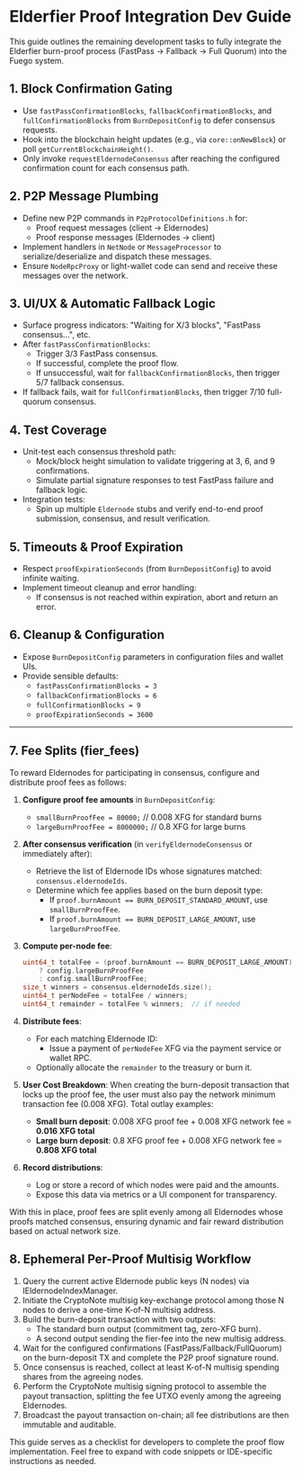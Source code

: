 # Elderfier Proof Integration Dev Guide

This guide outlines the remaining development tasks to fully integrate the Elderfier burn-proof process (FastPass → Fallback → Full Quorum) into the Fuego system.

## 1. Block Confirmation Gating
- Use `fastPassConfirmationBlocks`, `fallbackConfirmationBlocks`, and `fullConfirmationBlocks` from `BurnDepositConfig` to defer consensus requests.
- Hook into the blockchain height updates (e.g., via `core::onNewBlock`) or poll `getCurrentBlockchainHeight()`.
- Only invoke `requestEldernodeConsensus` after reaching the configured confirmation count for each consensus path.

## 2. P2P Message Plumbing
- Define new P2P commands in `P2pProtocolDefinitions.h` for:
  - Proof request messages (client → Eldernodes)
  - Proof response messages (Eldernodes → client)
- Implement handlers in `NetNode` or `MessageProcessor` to serialize/deserialize and dispatch these messages.
- Ensure `NodeRpcProxy` or light-wallet code can send and receive these messages over the network.

## 3. UI/UX & Automatic Fallback Logic
- Surface progress indicators: "Waiting for X/3 blocks", "FastPass consensus...", etc.
- After `fastPassConfirmationBlocks`:
  - Trigger 3/3 FastPass consensus.
  - If successful, complete the proof flow.
  - If unsuccessful, wait for `fallbackConfirmationBlocks`, then trigger 5/7 fallback consensus.
- If fallback fails, wait for `fullConfirmationBlocks`, then trigger 7/10 full-quorum consensus.

## 4. Test Coverage
- Unit-test each consensus threshold path:
  - Mock/block height simulation to validate triggering at 3, 6, and 9 confirmations.
  - Simulate partial signature responses to test FastPass failure and fallback logic.
- Integration tests:
  - Spin up multiple `Eldernode` stubs and verify end-to-end proof submission, consensus, and result verification.

## 5. Timeouts & Proof Expiration
- Respect `proofExpirationSeconds` (from `BurnDepositConfig`) to avoid infinite waiting.
- Implement timeout cleanup and error handling:
  - If consensus is not reached within expiration, abort and return an error.

## 6. Cleanup & Configuration
- Expose `BurnDepositConfig` parameters in configuration files and wallet UIs.
- Provide sensible defaults:
  - `fastPassConfirmationBlocks = 3`
  - `fallbackConfirmationBlocks = 6`
  - `fullConfirmationBlocks = 9`
  - `proofExpirationSeconds = 3600`

---

## 7. Fee Splits (fier_fees)

To reward Eldernodes for participating in consensus, configure and distribute proof fees as follows:

1. **Configure proof fee amounts** in `BurnDepositConfig`:
   - `smallBurnProofFee = 80000;`      // 0.008 XFG for standard burns
   - `largeBurnProofFee = 8000000;`     // 0.8 XFG for large burns

2. **After consensus verification** (in `verifyEldernodeConsensus` or immediately after):
   - Retrieve the list of Eldernode IDs whose signatures matched: `consensus.eldernodeIds`.
   - Determine which fee applies based on the burn deposit type:
     - If `proof.burnAmount == BURN_DEPOSIT_STANDARD_AMOUNT`, use `smallBurnProofFee`.
     - If `proof.burnAmount == BURN_DEPOSIT_LARGE_AMOUNT`, use `largeBurnProofFee`.

3. **Compute per-node fee**:
   ```cpp
   uint64_t totalFee = (proof.burnAmount == BURN_DEPOSIT_LARGE_AMOUNT)
       ? config.largeBurnProofFee
       : config.smallBurnProofFee;
   size_t winners = consensus.eldernodeIds.size();
   uint64_t perNodeFee = totalFee / winners;
   uint64_t remainder = totalFee % winners;  // if needed
   ```

4. **Distribute fees**:
   - For each matching Eldernode ID:
     - Issue a payment of `perNodeFee` XFG via the payment service or wallet RPC.
   - Optionally allocate the `remainder` to the treasury or burn it.

5. **User Cost Breakdown**: When creating the burn-deposit transaction that locks up the proof fee, the user must also pay the network minimum transaction fee (0.008 XFG). Total outlay examples:
   - **Small burn deposit**: 0.008 XFG proof fee + 0.008 XFG network fee = **0.016 XFG total**
   - **Large burn deposit**: 0.8 XFG proof fee + 0.008 XFG network fee = **0.808 XFG total**

6. **Record distributions**:
   - Log or store a record of which nodes were paid and the amounts.
   - Expose this data via metrics or a UI component for transparency.

With this in place, proof fees are split evenly among all Eldernodes whose proofs matched consensus, ensuring dynamic and fair reward distribution based on actual network size.

## 8. Ephemeral Per-Proof Multisig Workflow
1) Query the current active Eldernode public keys (N nodes) via IEldernodeIndexManager.
2) Initiate the CryptoNote multisig key-exchange protocol among those N nodes to derive a one-time K-of-N multisig address.
3) Build the burn-deposit transaction with two outputs:
   - The standard burn output (commitment tag, zero-XFG burn).
   - A second output sending the fier-fee into the new multisig address.
4) Wait for the configured confirmations (FastPass/Fallback/FullQuorum) on the burn-deposit TX and complete the P2P proof signature round.
5) Once consensus is reached, collect at least K-of-N multisig spending shares from the agreeing nodes.
6) Perform the CryptoNote multisig signing protocol to assemble the payout transaction, splitting the fee UTXO evenly among the agreeing Eldernodes.
7) Broadcast the payout transaction on-chain; all fee distributions are then immutable and auditable.

This guide serves as a checklist for developers to complete the proof flow implementation. Feel free to expand with code snippets or IDE-specific instructions as needed.
